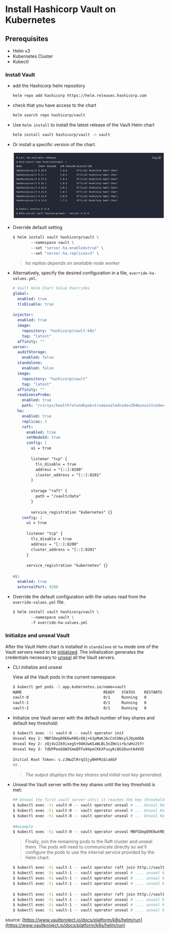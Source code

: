 # Install Hashicorp Vault on Kubernetes

## Prerequisites

- Helm v3
- Kubernetes Cluster
- Kubectl

### Install Vault

- add the Hashicorp helm repository
    
    ```bash
    helm repo add hashicorp https://helm.releases.hashicorp.com
    ```
    
- check that you have access to the chart
    
    ```bash
    helm search repo hashicorp/vault
    ```
    
- Use `helm install` to install the latest release of the Vault Helm chart
    
    ```bash
    helm install vault hashicorp/vault -n vault   
    ```
    
- Or install a specific version of the chart.
    
    ![Untitled](Install%20Hashicorp%20Vault%20on%20Kubernetes%206fddaec7be87437fa4d0064c5125dbf5/Untitled.png)
    
- Override default setting
    
    ```bash
    $ helm install vault hashicorp/vault \    
    		--namespace vault \    
    		--set "server.ha.enabled=true" \    
    		--set "server.ha.replicas=3" \
    ```
    
    > *ha replias depends on available node worker*
    > 
- Alternatively, specify the desired configuration in a file, `override-ha-values.yml`.
    
    ```yaml
    # Vault Helm Chart Value Overrides
    global:
      enabled: true
      tlsDisable: true
    
    injector:
      enabled: true
      image:
        repository: "hashicorp/vault-k8s"
        tag: "latest"
      affinity: ""
    server:
      auditStorage:
        enabled: false
      standalone:
        enabled: false
      image:
        repository: "hashicorp/vault"
        tag: "latest"
      affinity: ""
      readinessProbe:
        enabled: true
        path: "/v1/sys/health?standbyok=true&sealedcode=204&uninitcode=204"
      ha:
        enabled: true
        replicas: 3
        raft:
          enabled: true
          setNodeId: true
          config: |
            ui = true
    
            listener "tcp" {
              tls_disable = true
              address = "[::]:8200"
              cluster_address = "[::]:8201"
            }
    
            storage "raft" {
              path = "/vault/data"
            }
    
            service_registration "kubernetes" {}
        config: |
          ui = true
    
          listener "tcp" {
            tls_disable = true
            address = "[::]:8200"
            cluster_address = "[::]:8201"
          }
    
          service_registration "kubernetes" {}
    
    ui:
      enabled: true
      externalPort: 8200
    ```
    
- Override the default configuration with the values read from the `override-values.yml` file.
    
    ```bash
    $ helm install vault hashicorp/vault \    
    		--namespace vault \    
    		-f override-ha-values.yml
    ```
    

### Initialize and unseal Vault

After the Vault Helm chart is installed in `standalone` or `ha` mode one of the Vault servers need to be [initialized](https://www.vaultproject.io/docs/commands/operator/init). The initialization generates the credentials necessary to [unseal](https://www.vaultproject.io/docs/concepts/seal#why) all the Vault servers.

- CLI initialize and unseal
    
    View all the Vault pods in the current namespace:
    
    ```bash
    $ kubectl get pods -l app.kubernetes.io/name=vault
    NAME                                    READY   STATUS    RESTARTS   AGE
    vault-0                                 0/1     Running   0          1m49s
    vault-1                                 0/1     Running   0          1m49s
    vault-2                                 0/1     Running   0          1m49s
    ```
    
- Initialize one Vault server with the default number of key shares and default key threshold:
    
    ```bash
    $ kubectl exec -ti vault-0 -- vault operator init
    Unseal Key 1: MBFSDepD9E6whREc6Dj+k3pMaKJ6cCnCUWcySJQymObb
    Unseal Key 2: zQj4v22k9ixegS+94HJwmIaWLBL3nZHe1i+b/wHz25fr
    Unseal Key 3: 7dbPPeeGGW3SmeBFFo04peCKkXFuuyKc8b2DuntA4VU5
    
    Initial Root Token: s.zJNwZlRrqISjyBHFMiEca6GF
    ##..
    ```
    
    > *The output displays the key shares and initial root key generated.*
    > 
- Unseal the Vault server with the key shares until the key threshold is met:
    
    ```bash
    ## Unseal the first vault server until it reaches the key threshold
    $ kubectl exec -ti vault-0 -- vault operator unseal # ... Unseal Key 1
    $ kubectl exec -ti vault-0 -- vault operator unseal # ... Unseal Key 2
    $ kubectl exec -ti vault-0 -- vault operator unseal # ... Unseal Key 3
    
    ##example
    $ kubectl exec -ti vault-0 -- vault operator unseal MBFSDepD9E6whREc6Dj+k3pMaKJ6cCnCUWcySJQymObb
    ```
    
    > Finally, join the remaining pods to the Raft cluster and unseal them. The pods will need to communicate directly so we'll configure the pods to use the internal service provided by the Helm chart:
    > 
    
    ```bash
    $ kubectl exec -ti vault-1 -- vault operator raft join http://vault-0.vault-internal:8200
    $ kubectl exec -ti vault-1 -- vault operator unseal # .... unseal key vault-0-1
    $ kubectl exec -ti vault-1 -- vault operator unseal # .... unseal key vault-0-1
    $ kubectl exec -ti vault-1 -- vault operator unseal # .... unseal key vault-0-1
    
    $ kubectl exec -ti vault-1 -- vault operator raft join http://vault-0.vault-internal:8200
    $ kubectl exec -ti vault-1 -- vault operator unseal # .... unseal key vault-0-1
    $ kubectl exec -ti vault-1 -- vault operator unseal # .... unseal key vault-0-1
    $ kubectl exec -ti vault-1 -- vault operator unseal # .... unseal key vault-0-1
    ```
    

source: [https://www.vaultproject.io/docs/platform/k8s/helm/run](https://www.vaultproject.io/docs/platform/k8s/helm/run)